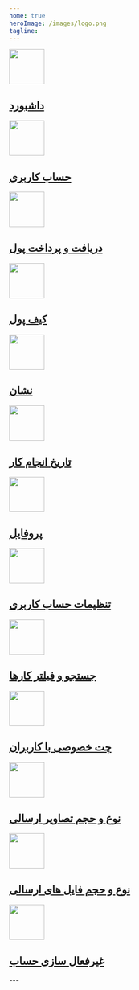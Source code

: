 ```yaml
---
home: true
heroImage: /images/logo.png
tagline: 
---
```

<div class="features">
    <a class="feature" href="/dashboard">
        <img src="/icons/dashboard.png" width="70" height="70" />
        <h2>داشبورد</h2> 
    </a>
    <a class="feature" href="/account">
        <img src="/icons/account.png" width="70" height="70" />
        <h2>حساب کاربری</h2> 
    </a>
    <a class="feature" href="/payments">
        <img src="/icons/payments.png" width="70" height="70" />
        <h2>دریافت و پرداخت پول</h2> 
    </a>
    <a class="feature" href="/wallet">
        <img src="/icons/wallet.png" width="70" height="70" />
        <h2>کیف پول</h2> 
    </a>
    <a class="feature" href="/badges">
        <img src="/icons/badges.png" width="70" height="70" />
        <h2>نشان</h2> 
    </a>
    <a class="feature" href="/due-date">
        <img src="/icons/due-date.png" width="70" height="70" />
        <h2>تاریخ انجام کار</h2> 
    </a>
    <a class="feature" href="/profile">
        <img src="/icons/profile.png" width="70" height="70" />
        <h2>پروفایل</h2> 
    </a>
    <a class="feature" href="/account-setting">
        <img src="/icons/account-setting.png" width="70" height="70" />
        <h2>تنظیمات حساب کاربری</h2> 
    </a>
    <a class="feature" href="/search">
        <img src="/icons/search.png" width="70" height="70" />
        <h2>جستجو و فیلتر کارها</h2> 
    </a>
    <a class="feature" href="/chat">
        <img src="/icons/chat.png" width="70" height="70" />
        <h2>چت خصوصی با کاربران</h2> 
    </a>
    <a class="feature" href="/image-size">
        <img src="/icons/image-size.png" width="70" height="70" />
        <h2>نوع و حجم تصاویر ارسالی</h2> 
    </a>
    <a class="feature" href="/file-size">
        <img src="/icons/file-size.png" width="70" height="70" />
        <h2>نوع و حجم فایل های ارسالی</h2> 
    </a>
    <a class="feature" href="/disable-account">
        <img src="/icons/disable-account.png" width="70" height="70" />
        <h2>غیرفعال سازی حساب</h2> 
    </a>
</div>
---
